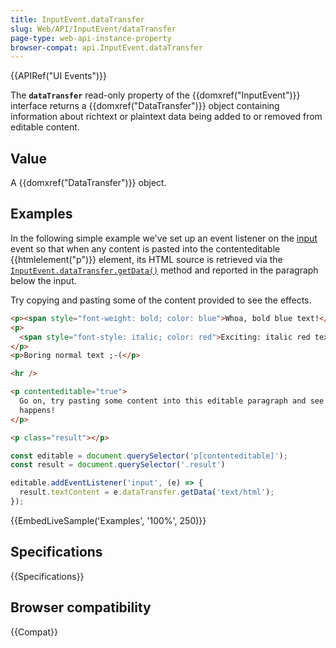 ```yaml
---
title: InputEvent.dataTransfer
slug: Web/API/InputEvent/dataTransfer
page-type: web-api-instance-property
browser-compat: api.InputEvent.dataTransfer
---
```


{{APIRef("UI Events")}}

The **`dataTransfer`** read-only property of the
{{domxref("InputEvent")}} interface returns a {{domxref("DataTransfer")}} object
containing information about richtext or plaintext data being added to or removed from
editable content.

## Value

A {{domxref("DataTransfer")}} object.

## Examples

In the following simple example we've set up an event listener on the [input](/en-US/docs/Web/API/HTMLElement/input_event) event so that when any
content is pasted into the contenteditable {{htmlelement("p")}} element, its HTML source
is retrieved via the
[`InputEvent.dataTransfer.getData()`](/en-US/docs/Web/API/DataTransfer/getData)
method and reported in the paragraph below the input.

Try copying and pasting some of the content provided to see the effects.

```html
<p><span style="font-weight: bold; color: blue">Whoa, bold blue text!</span></p>
<p>
  <span style="font-style: italic; color: red">Exciting: italic red text!</span>
</p>
<p>Boring normal text ;-(</p>

<hr />

<p contenteditable="true">
  Go on, try pasting some content into this editable paragraph and see what
  happens!
</p>

<p class="result"></p>
```

```js
const editable = document.querySelector('p[contenteditable]');
const result = document.querySelector('.result')

editable.addEventListener('input', (e) => {
  result.textContent = e.dataTransfer.getData('text/html');
});
```

{{EmbedLiveSample('Examples', '100%', 250)}}

## Specifications

{{Specifications}}

## Browser compatibility

{{Compat}}

